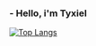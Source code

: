 ### - Hello, i'm Tyxiel

[![Top Langs](https://github-readme-stats.vercel.app/api/top-langs/?username=Tyxiel&hide_progress=true&theme=omni)](https://github.com/anuraghazra/github-readme-stats)
